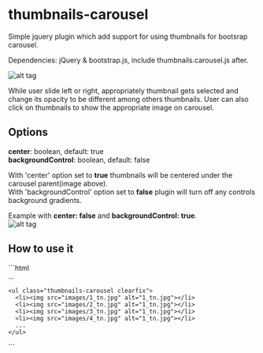 thumbnails-carousel
===================
Simple jquery plugin which add support for using thumbnails for bootsrap carousel.

Dependencies: jQuery & bootstrap.js, include thumbnails.carousel.js after.

![alt tag](http://s27.postimg.org/f9hvevmpv/thumb_carousel1.png)

While user slide left or right, appropriately thumbnail gets selected and change its opacity to be different among others thumbnails. User can also click on thumbnails to show the appropriate image on carousel.

<h2>Options</h2>
  <b>center</b>: boolean, default: true<br>
  <b>backgroundControl</b>: boolean, default: false<br>

With 'center' option set to <b>true</b> thumbnails will be centered under the carousel parent(image above).<br>
With 'backgroundControl' option set to <b>false</b> plugin will turn off any controls background gradients.<br>

Example with <b>center: false</b> and <b>backgroundControl: true</b>.<br>
![alt tag](http://s21.postimg.org/iky5x9khj/thumb_carousel2.png)

<h2>How to use it</h2>
```html
<div id="carousel-example-generic" class="carousel slide" data-ride="carousel">
  <!-- All other bootstrap carousel code as usual -->
  ...
  
  <!-- Add your thumbnails --> 
	<ul class="thumbnails-carousel clearfix">
	  <li><img src="images/1_tn.jpg" alt="1_tn.jpg"></li>
	  <li><img src="images/2_tn.jpg" alt="1_tn.jpg"></li>
	  <li><img src="images/3_tn.jpg" alt="1_tn.jpg"></li>
	  <li><img src="images/4_tn.jpg" alt="1_tn.jpg"></li>
	  ...
	</ul>
</div>
```
